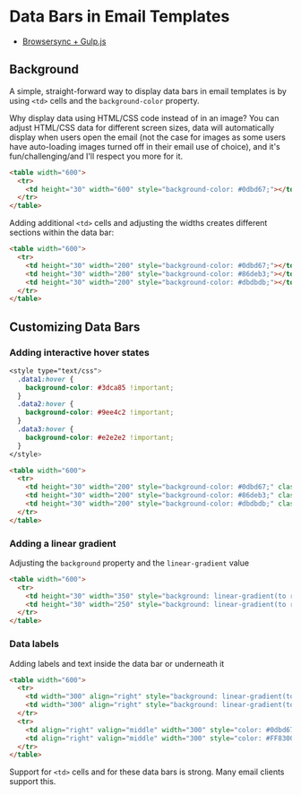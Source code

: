 # Data Bars in Email Templates

* [Browsersync + Gulp.js](https://browsersync.io/docs/gulp)

## Background

A simple, straight-forward way to display data bars in email templates is by using `<td>` cells and the `background-color` property.

Why display data using HTML/CSS code instead of in an image? You can adjust HTML/CSS data for different screen sizes, data will automatically display when users open the email (not the case for images as some users have auto-loading images turned off in their email use of choice), and it's fun/challenging/and I'll respect you more for it.

```html
<table width="600">
  <tr>
    <td height="30" width="600" style="background-color: #0dbd67;"></td>
  </tr>
</table>
```

Adding additional `<td>` cells and adjusting the widths creates different sections within the data bar:

```html
<table width="600">
  <tr>
    <td height="30" width="200" style="background-color: #0dbd67;"></td>
    <td height="30" width="200" style="background-color: #86deb3;"></td>
    <td height="30" width="200" style="background-color: #dbdbdb;"></td>
  </tr>
</table>
```

## Customizing Data Bars

### Adding interactive hover states

```css
<style type="text/css">
  .data1:hover {
    background-color: #3dca85 !important;
  }
  .data2:hover {
    background-color: #9ee4c2 !important;
  }
  .data3:hover {
    background-color: #e2e2e2 !important;
  }
</style>
```

```html
<table width="600">
  <tr>
    <td height="30" width="200" style="background-color: #0dbd67;" class="data1"></td>
    <td height="30" width="200" style="background-color: #86deb3;" class="data2"></td>
    <td height="30" width="200" style="background-color: #dbdbdb;" class="data3"></td>
  </tr>
</table>
```

### Adding a linear gradient

Adjusting the `background` property and the `linear-gradient` value

```html
<table width="600">
  <tr>
    <td height="30" width="350" style="background: linear-gradient(to right, #10ed81 0%, #0dbd67 100%); background-color: #0dbd67;"></td>
    <td height="30" width="250" style="background: linear-gradient(to right, #ffaa00 0%, #ff8300 100%); background-color: #ff8300;"></td>
  </tr>
</table>
```

### Data labels

Adding labels and text inside the data bar or underneath it

```html
<table width="600">
  <tr>
    <td width="300" align="right" style="background: linear-gradient(to right, #10ed81 0%, #0dbd67 100%); background-color: #0dbd67; color: #000000; font-weight: 400; font-size: 14px; font-family: courier; line-height: 1.5em; margin: 0; padding: 0 6px 0 0;" height="31">Label</td>
    <td width="300" align="right" style="background: linear-gradient(to right, #ffaa00 0%, #FF8300 100%); background-color: #FF8300; color: #000000; font-weight: 400; font-size: 14px; font-family: courier; line-height: 1.5em; margin: 0; padding: 0 6px 0 0;" height="31">Label</td>
  </tr>
  <tr>
    <td align="right" valign="middle" width="300" style="color: #0dbd67; font-weight: 600; font-size: 16px; font-family: courier; line-height: 1.5em; margin: 0; padding: 2px 0 0 0;">$12,345.00</td>
    <td align="right" valign="middle" width="300" style="color: #FF8300; font-weight: 600; font-size: 16px; font-family: courier; line-height: 1.5em; margin: 0; padding: 2px 0 0 0;">$67,890.00</td>
  </tr>
</table>
```

Support for `<td>` cells and for these data bars is strong. Many email clients support this.